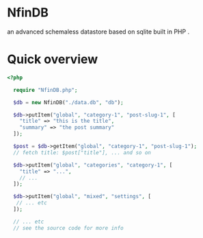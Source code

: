 # NfinDB
an advanced schemaless datastore based on sqlite built in PHP .

# Quick overview

```php
<?php

  require "NfinDB.php";

  $db = new NfinDB("./data.db", "db");

  $db->putItem("global", "category-1", "post-slug-1", [
    "title" => "this is the title",
    "summary" => "the post summary"
  ]);

  $post = $db->getItem("global", "category-1", "post-slug-1");
  // fetch title: $post["title"], ... and so on

  $db->putItem("global", "categories", "category-1", [
    "title" => "...",
    // ...
  ]);

  $db->putItem("global", "mixed", "settings", [
   // ... etc
  ]);

  // ... etc
  // see the source code for more info
```
